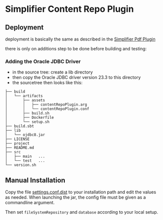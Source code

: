 # Simplifier Content Repo Plugin

## Deployment
deployment is basically the same as described in the [Simplifier Pdf Plugin](https://github.com/simplifier-ag/PdfPlugin)

there is only on additions step to be done before building and testing:
### Adding the Oracle JDBC Driver
- in the source tree: create a lib directory
- then copy the Oracle JDBC driver version 23.3 to this directory
- the sourcetree then looks like this:
```
├── build
│   └── artifacts
│       ├── assets
│       │   ├── contentRepoPlugin.arg
│       │   └── contentRepoPlugin.conf
│       ├── build.sh
│       ├── Dockerfile
│       └── setup.sh
├── build.sbt
├── lib
│   └── ojdbc8.jar
├── LICENSE
├── project
├── README.md
├── src
│   ├── main   ...
│   └── test   ...
└── version.sh

```

## Manual Installation

Copy the file [settings.conf.dist](./src/main/resources/settings.conf.dist) to your installation path and edit the values as needed.
When launching the jar, the config file must be given as a commandline argument.

Then set ```fileSystemRepository``` and ```database``` according to your local setup.
